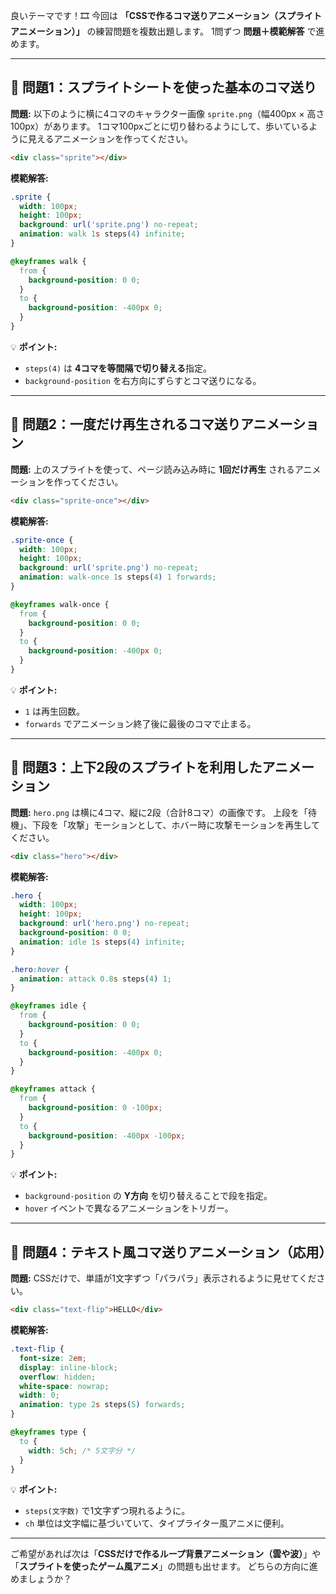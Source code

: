 良いテーマです！🎞️
今回は **「CSSで作るコマ送りアニメーション（スプライトアニメーション）」** の練習問題を複数出題します。
1問ずつ **問題＋模範解答** で進めます。

---

## 🎯 問題1：スプライトシートを使った基本のコマ送り

**問題:**
以下のように横に4コマのキャラクター画像 `sprite.png`（幅400px × 高さ100px）があります。
1コマ100pxごとに切り替わるようにして、歩いているように見えるアニメーションを作ってください。

```html
<div class="sprite"></div>
```

**模範解答:**

```css
.sprite {
  width: 100px;
  height: 100px;
  background: url('sprite.png') no-repeat;
  animation: walk 1s steps(4) infinite;
}

@keyframes walk {
  from {
    background-position: 0 0;
  }
  to {
    background-position: -400px 0;
  }
}
```

💡 **ポイント:**

* `steps(4)` は **4コマを等間隔で切り替える**指定。
* `background-position` を右方向にずらすとコマ送りになる。

---

## 🎯 問題2：一度だけ再生されるコマ送りアニメーション

**問題:**
上のスプライトを使って、ページ読み込み時に **1回だけ再生** されるアニメーションを作ってください。

```html
<div class="sprite-once"></div>
```

**模範解答:**

```css
.sprite-once {
  width: 100px;
  height: 100px;
  background: url('sprite.png') no-repeat;
  animation: walk-once 1s steps(4) 1 forwards;
}

@keyframes walk-once {
  from {
    background-position: 0 0;
  }
  to {
    background-position: -400px 0;
  }
}
```

💡 **ポイント:**

* `1` は再生回数。
* `forwards` でアニメーション終了後に最後のコマで止まる。

---

## 🎯 問題3：上下2段のスプライトを利用したアニメーション

**問題:**
`hero.png` は横に4コマ、縦に2段（合計8コマ）の画像です。
上段を「待機」、下段を「攻撃」モーションとして、ホバー時に攻撃モーションを再生してください。

```html
<div class="hero"></div>
```

**模範解答:**

```css
.hero {
  width: 100px;
  height: 100px;
  background: url('hero.png') no-repeat;
  background-position: 0 0;
  animation: idle 1s steps(4) infinite;
}

.hero:hover {
  animation: attack 0.8s steps(4) 1;
}

@keyframes idle {
  from {
    background-position: 0 0;
  }
  to {
    background-position: -400px 0;
  }
}

@keyframes attack {
  from {
    background-position: 0 -100px;
  }
  to {
    background-position: -400px -100px;
  }
}
```

💡 **ポイント:**

* `background-position` の **Y方向** を切り替えることで段を指定。
* `hover` イベントで異なるアニメーションをトリガー。

---

## 🎯 問題4：テキスト風コマ送りアニメーション（応用）

**問題:**
CSSだけで、単語が1文字ずつ「パラパラ」表示されるように見せてください。

```html
<div class="text-flip">HELLO</div>
```

**模範解答:**

```css
.text-flip {
  font-size: 2em;
  display: inline-block;
  overflow: hidden;
  white-space: nowrap;
  width: 0;
  animation: type 2s steps(5) forwards;
}

@keyframes type {
  to {
    width: 5ch; /* 5文字分 */
  }
}
```

💡 **ポイント:**

* `steps(文字数)` で1文字ずつ現れるように。
* `ch` 単位は文字幅に基づいていて、タイプライター風アニメに便利。

---

ご希望があれば次は「**CSSだけで作るループ背景アニメーション（雲や波）**」や「**スプライトを使ったゲーム風アニメ**」の問題も出せます。
どちらの方向に進めましょうか？
